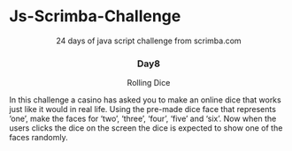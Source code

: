 

  # Js-Scrimba-Challenge
<p align="center">
24 days of java script challenge from scrimba.com
  </p>
<h3 align="center">
 Day8
  </h3> 

  <p align="center">
Rolling Dice
  </p> 
In this challenge a casino has asked you to make an online dice that works just like 
it would in real life. Using the pre-made dice face that represents ‘one’, make the 
faces for ‘two’, ‘three’, ‘four’, ‘five’ and ‘six’. Now when the users clicks the 
dice on the screen the dice is expected to show one of the faces randomly.